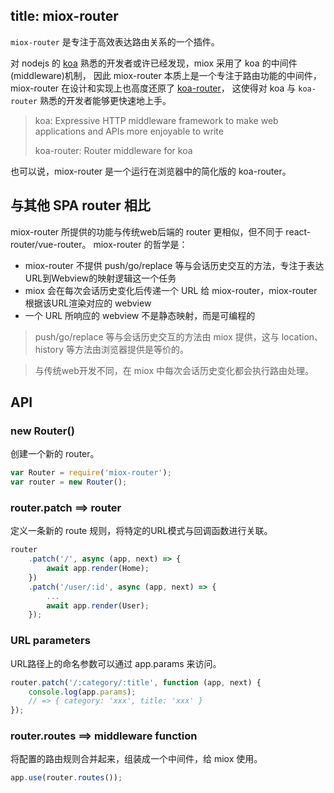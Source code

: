 title: miox-router
---

`miox-router` 是专注于高效表达路由关系的一个插件。

对 nodejs 的 [koa](https://www.npmjs.com/package/koa) 熟悉的开发者或许已经发现，miox 采用了 koa 的中间件(middleware)机制，
因此 miox-router 本质上是一个专注于路由功能的中间件，miox-router 在设计和实现上也高度还原了 [koa-router](https://www.npmjs.com/package/koa-router)，
这使得对 koa 与 `koa-router` 熟悉的开发者能够更快速地上手。

> koa: Expressive HTTP middleware framework to make web applications and APIs more enjoyable to write
>
> koa-router: Router middleware for koa

也可以说，miox-router 是一个运行在浏览器中的简化版的 koa-router。

## 与其他 SPA router 相比

miox-router 所提供的功能与传统web后端的 router 更相似，但不同于 react-router/vue-router。
miox-router 的哲学是：

- miox-router 不提供 push/go/replace 等与会话历史交互的方法，专注于表达URL到Webview的映射逻辑这一个任务
- miox 会在每次会话历史变化后传递一个 URL 给 miox-router，miox-router 根据该URL渲染对应的 webview
- 一个 URL 所响应的 webview 不是静态映射，而是可编程的

> push/go/replace 等与会话历史交互的方法由 miox 提供，这与 location、history 等方法由浏览器提供是等价的。

> 与传统web开发不同，在 miox 中每次会话历史变化都会执行路由处理。

## API

### new Router()

创建一个新的 router。

```javascript
var Router = require('miox-router');
var router = new Router();
```

### router.patch ==> router

定义一条新的 route 规则，将特定的URL模式与回调函数进行关联。

```javascript
router
    .patch('/', async (app, next) => {
        await app.render(Home);
    })
    .patch('/user/:id', async (app, next) => {
        ...
        await app.render(User);
    });
```

### URL parameters

URL路径上的命名参数可以通过 app.params 来访问。

```javascript
router.patch('/:category/:title', function (app, next) {
    console.log(app.params);
    // => { category: 'xxx', title: 'xxx' }
});
```

### router.routes ==> middleware function

将配置的路由规则合并起来，组装成一个中间件，给 miox 使用。

```javascript
app.use(router.routes());
```
